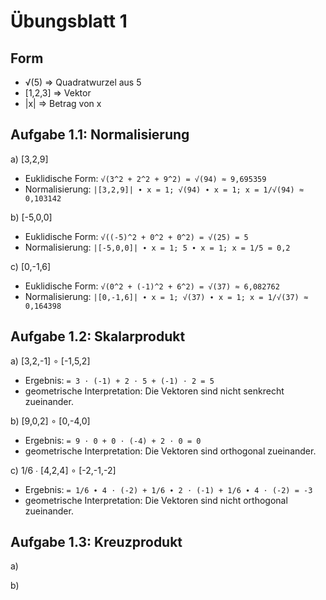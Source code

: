 # Übungsblatt 1

## Form

- √(5) => Quadratwurzel aus 5
- [1,2,3] => Vektor
- |x| => Betrag von x

## Aufgabe 1.1: Normalisierung

a) [3,2,9]

- Euklidische Form: `√(3^2 + 2^2 + 9^2) = √(94) ≈ 9,695359`
- Normalisierung: `|[3,2,9]| ∙ x = 1; √(94) ∙ x = 1; x = 1/√(94) ≈ 0,103142`

b) [-5,0,0]

- Euklidische Form: `√((-5)^2 + 0^2 + 0^2) = √(25) = 5`
- Normalisierung: `|[-5,0,0]| ∙ x = 1; 5 ∙ x = 1; x = 1/5 = 0,2`

c) [0,-1,6]

- Euklidische Form: `√(0^2 + (-1)^2 + 6^2) = √(37) ≈ 6,082762`
- Normalisierung: `|[0,-1,6]| ∙ x = 1; √(37) ∙ x = 1; x = 1/√(37) ≈ 0,164398`

## Aufgabe 1.2: Skalarprodukt

a) [3,2,-1] ∘ [-1,5,2]

- Ergebnis: `= 3 ⋅ (-1) + 2 ⋅ 5 + (-1) ⋅ 2 = 5`
- geometrische Interpretation: Die Vektoren sind nicht senkrecht zueinander.

b) [9,0,2] ∘ [0,-4,0]

- Ergebnis: `= 9 ⋅ 0 + 0 ⋅ (-4) + 2 ⋅ 0 = 0`
- geometrische Interpretation: Die Vektoren sind orthogonal zueinander.

c) 1/6 ∙ [4,2,4] ∘ [-2,-1,-2]

- Ergebnis: `= 1/6 ∙ 4 ⋅ (-2) + 1/6 ∙ 2 ⋅ (-1) + 1/6 ∙ 4 ⋅ (-2) = -3`
- geometrische Interpretation: Die Vektoren sind nicht orthogonal zueinander.

## Aufgabe 1.3: Kreuzprodukt

a)

b)
